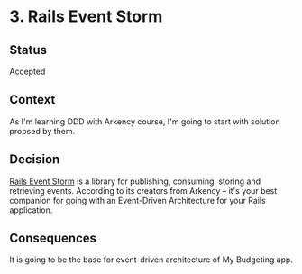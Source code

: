 # 3. Rails Event Storm

## Status

Accepted

## Context

As I'm learning DDD with Arkency course, I'm going to start with solution propsed by them.

## Decision

[Rails Event Storm](https://railseventstore.org/) is a library for publishing, consuming, storing and retrieving events. According to its creators from Arkency – it's your best companion for going with an Event-Driven Architecture for your Rails application. 

## Consequences

It is going to be the base for event-driven architecture of My Budgeting app.
